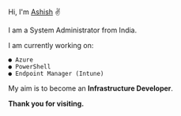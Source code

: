 Hi, I'm [Ashish](https://www.linkedin.com/in/ashish-arya-70080b39)  ✌

I am a System Administrator from India. 

I am currently working on:

    ● Azure
    ● PowerShell
    ● Endpoint Manager (Intune)

My aim is to become an **Infrastructure Developer**.

**Thank you for visiting.**


     

